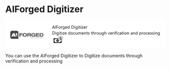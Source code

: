 # AIForged Digitizer

![](../assets/50.png)

You can use the AIForged Digitizer to Digitize documents through verification and processing


